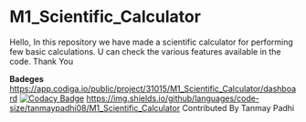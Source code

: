 # M1_Scientific_Calculator
Hello,
In this repository we have made a scientific calculator for performing few basic calculations.
U can check the various features available in the code.
Thank You

**Badeges**
https://app.codiga.io/public/project/31015/M1_Scientific_Calculator/dashboard
[![Codacy Badge](https://app.codacy.com/project/badge/Grade/e75128e1c1a54bd7b7bf1ad1eaa1fe78)](https://www.codacy.com/gh/tanmaypadhi08/M1_Scientific_Calculator/dashboard?utm_source=github.com&amp;utm_medium=referral&amp;utm_content=tanmaypadhi08/M1_Scientific_Calculator&amp;utm_campaign=Badge_Grade)
https://img.shields.io/github/languages/code-size/tanmaypadhi08/M1_Scientific_Calculator
Contributed By Tanmay Padhi
